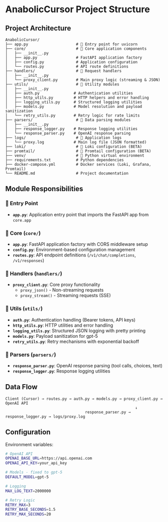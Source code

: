 # AnabolicCursor Project Structure

## Project Architecture

```
AnabolicCursor/
├── app.py                     # 🚀 Entry point for uvicorn
├── core/                      # 📁 Core application components
│   ├── __init__.py
│   ├── app.py                 # FastAPI application factory
│   ├── config.py              # Application configuration
│   └── routes.py              # API route definitions
├── handlers/                  # 📁 Request handlers
│   ├── __init__.py
│   └── proxy_client.py        # Main proxy logic (streaming & JSON)
├── utils/                     # 📁 Utility modules
│   ├── __init__.py
│   ├── auth.py               # Authentication utilities
│   ├── http_utils.py         # HTTP helpers and error handling
│   ├── logging_utils.py      # Structured logging utilities
│   ├── models.py             # Model resolution and payload sanitization
│   └── retry_utils.py        # Retry logic for rate limits
├── parsers/                   # 📁 Data parsing modules
│   ├── __init__.py
│   ├── response_logger.py    # Response logging utilities
│   └── response_parser.py    # OpenAI response parsing
├── logs/                      # 📁 Application logs
│   └── proxy.log             # Main log file (JSON formatted)
├── loki/                      # 📁 Loki configuration (BETA)
├── promtail/                  # 📁 Promtail configuration (BETA)
├── venv/                      # 📁 Python virtual environment
├── requirements.txt           # Python dependencies
├── docker-compose.yml         # Docker services (Loki, Grafana, Promtail)
└── README.md                  # Project documentation
```

## Module Responsibilities

### 🚀 Entry Point
- **`app.py`**: Application entry point that imports the FastAPI app from `core.app`

### 📁 Core (`core/`)
- **`app.py`**: FastAPI application factory with CORS middleware setup
- **`config.py`**: Environment-based configuration management
- **`routes.py`**: API endpoint definitions (`/v1/chat/completions`, `/v1/responses`)

### 📁 Handlers (`handlers/`)
- **`proxy_client.py`**: Core proxy functionality
  - `proxy_json()` - Non-streaming requests
  - `proxy_stream()` - Streaming requests (SSE)

### 📁 Utils (`utils/`)
- **`auth.py`**: Authentication handling (Bearer tokens, API keys)
- **`http_utils.py`**: HTTP utilities and error handling
- **`logging_utils.py`**: Structured JSON logging with pretty printing
- **`models.py`**: Payload sanitization for gpt-5
- **`retry_utils.py`**: Retry mechanisms with exponential backoff

### 📁 Parsers (`parsers/`)
- **`response_parser.py`**: OpenAI response parsing (tool calls, choices, text)
- **`response_logger.py`**: Response logging utilities

## Data Flow

```
Client (Cursor) → routes.py → auth.py → models.py → proxy_client.py → OpenAI API
                                                         ↓
                                   response_parser.py → response_logger.py → logs/proxy.log
```

## Configuration

Environment variables:

```bash
# OpenAI API
OPENAI_BASE_URL=https://api.openai.com
OPENAI_API_KEY=your_api_key

# Models - fixed to gpt-5
DEFAULT_MODEL=gpt-5

# Logging
MAX_LOG_TEXT=2000000

# Retry Logic
RETRY_MAX=3
RETRY_BASE_SECONDS=1.5
RETRY_MAX_SECONDS=20
```